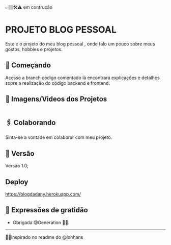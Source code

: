 👉🏽🛠⚠ em contrução
<!--👉🏽🛠⚠ em contrução
✋🏽❌⛔parado
👍🏽✔🟢concluído-->
# PROJETO BLOG PESSOAL

Este é o projeto do meu blog pessoal , onde falo um pouco sobre meus gostos, hobbies e projetos.

## 🚀 Começando

Acesse a branch código comentado lá encontrará explicações e detalhes sobre a realização do código backend e frontend.

## 📸 Imagens/Videos dos Projetos

<img src="">

## 🖇️ Colaborando

Sinta-se a vontade em colaborar com meu projeto.

## 📌 Versão

Versão 1.0;

## Deploy

https://blogdadany.herokuapp.com/

## 🎁 Expressões de gratidão

* Obrigada @Generation 📢🤓.

---
🤝🏽inspirado no readme do @lohhans